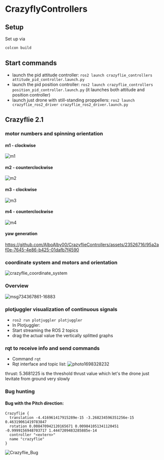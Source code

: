 # CrazyflyControllers

## Setup

Set up via 

```s
colcon build
```


## Start commands

- launch the pid attitude controller:  `ros2 launch crazyflie_controllers attitude_pid_controller.launch.py`
- launch the pid position controller:  `ros2 launch crazyflie_controllers position_pid_controller.launch.py` (it launches both attitude and position controller)
- launch just drone with still-standing proppellers: `ros2 launch crazyflie_ros2_driver crazyflie_ros2_driver.launch.py`


## Crazyflie 2.1


### motor numbers and spinning orientation

#### m1 - clockwise
![m1](https://github.com/AlboAlby00/CrazyflieControllers/assets/23526716/6d818960-ba34-4e41-8b84-6226d07ec23c)


#### m2 - counterclockwise
![m2](https://github.com/AlboAlby00/CrazyflieControllers/assets/23526716/22949faf-5311-4327-bd66-b3dcd1d5c061)

#### m3 - clockwise
![m3](https://github.com/AlboAlby00/CrazyflieControllers/assets/23526716/5395d51b-9080-424e-8d01-99bd3c10c1c2)

#### m4 - counterclockwise
![m4](https://github.com/AlboAlby00/CrazyflieControllers/assets/23526716/0b32600a-bad9-4c78-91b8-0753a321e449)



#### yaw generation

https://github.com/AlboAlby00/CrazyflieControllers/assets/23526716/95a2af0e-7645-4e86-b425-01dafb7f4590

### coordinate system and motors and orientation
![crazyflie_coordinate_system](https://github.com/AlboAlby00/CrazyflieControllers/assets/23526716/a7b6904f-05e3-4853-8cea-51ab7b48541a)

### Overview
![msg734367861-16883](https://github.com/AlboAlby00/CrazyflieControllers/assets/23526716/53508fcd-6208-40b6-823a-055a93c55f19)




### plotjuggler visualization of continuous signals
- `ros2 run plotjuggler plotjuggler`
- In Plotjuggler:
- Start streaming the ROS 2 topics
- drag the actual value the vertically splitted graphs

### rqt to receive info and send commands
- Command `rqt`
- Rqt interface and topic list:
![photo1698328232](https://github.com/AlboAlby00/CrazyflieControllers/assets/23526716/7bb07329-8aa6-478b-b2d9-063774010c98)

thrust: 5.3681225 is the threshold thrust value which let's the drone just levitate from ground very slowly


### Bug hunting

#### Bug with the Pitch direction:

```
Crazyflie {
  translation -4.416961417915289e-15 -3.268234596351256e-15 0.46319061419783847
  rotation 0.008470942120165671 0.009841051341120451 -0.9999156948703717 1.4447209483285885e-14
  controller "<extern>"
  name "crazyflie"
}
```
![Crazyflie_Bug](https://github.com/AlboAlby00/CrazyflieControllers/assets/23526716/45f4fe91-cbef-43f8-8ff5-9cba6c02bbb4)
